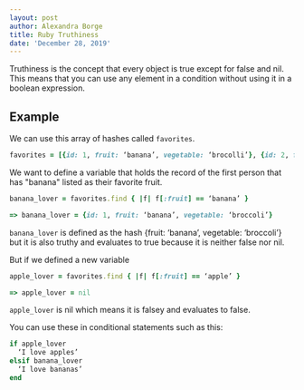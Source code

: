 ```yaml
---
layout: post
author: Alexandra Borge
title: Ruby Truthiness
date: 'December 28, 2019'
---
```


Truthiness is the concept that every object is true except for false and nil. This means that you can use any element in a condition without using it in a boolean expression.


## Example

We can use this array of hashes called `favorites`.

```ruby
favorites = [{id: 1, fruit: ‘banana’, vegetable: ‘brocolli’}, {id: 2, fruit: ‘orange’, vegetable: ‘celery’}]
```
We want to define a variable that holds the record of the first person that has "banana" listed as their favorite fruit.

```ruby
banana_lover = favorites.find { |f| f[:fruit] == ‘banana’ }

=> banana_lover = {id: 1, fruit: ‘banana’, vegetable: ‘broccoli’}
```
`banana_lover` is defined as the hash {fruit: ‘banana’, vegetable: ‘broccoli’} but it is also truthy and evaluates to true because it is neither false nor nil.

But if we defined a new variable 

```ruby
apple_lover = favorites.find { |f| f[:fruit] == ‘apple’ }

=> apple_lover = nil
```

`apple_lover` is nil which means it is falsey and evaluates to false.

You can use these in conditional statements such as this:

```ruby
if apple_lover
  ‘I love apples’
elsif banana_lover
  ‘I love bananas’
end
```
